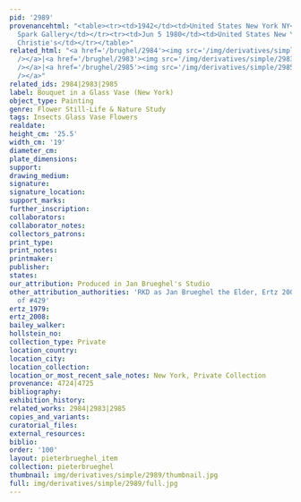 ```yaml
---
pid: '2989'
provenancehtml: "<table><tr><td>1942</td><td>United States New York NY</td><td>Victor
  Spark Gallery</td></tr><tr><td>Jun 5 1980</td><td>United States New York NY</td><td>Sale
  Christie's</td></tr></table>"
related_html: "<a href='/brughel/2984'><img src='/img/derivatives/simple/2984/thumbnail.jpg'
  /></a>|<a href='/brughel/2983'><img src='/img/derivatives/simple/2983/thumbnail.jpg'
  /></a>|<a href='/brughel/2985'><img src='/img/derivatives/simple/2985/thumbnail.jpg'
  /></a>"
related_ids: 2984|2983|2985
label: Bouquet in a Glass Vase (New York)
object_type: Painting
genre: Flower Still-Life & Nature Study
tags: Insects Glass Vase Flowers
realdate:
height_cm: '25.5'
width_cm: '19'
diameter_cm:
plate_dimensions:
support:
drawing_medium:
signature:
signature_location:
support_marks:
further_inscription:
collaborators:
collaborator_notes:
collectors_patrons:
print_type:
print_notes:
printmaker:
publisher:
states:
our_attribution: Produced in Jan Brueghel's Studio
other_attribution_authorities: 'RKD as Jan Brueghel the Elder, Ertz 2008-10, variant
  of #429'
ertz_1979:
ertz_2008:
bailey_walker:
hollstein_no:
collection_type: Private
location_country:
location_city:
location_collection:
location_or_most_recent_sale_notes: New York, Private Collection
provenance: 4724|4725
bibliography:
exhibition_history:
related_works: 2984|2983|2985
copies_and_variants:
curatorial_files:
external_resources:
biblio:
order: '100'
layout: pieterbrueghel_item
collection: pieterbrueghel
thumbnail: img/derivatives/simple/2989/thumbnail.jpg
full: img/derivatives/simple/2989/full.jpg
---
```

